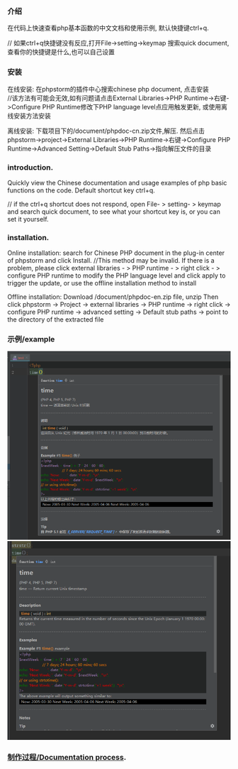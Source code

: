 ### 介绍

在代码上快速查看php基本函数的中文文档和使用示例, 默认快捷键ctrl+q.

// 如果ctrl+q快捷键没有反应,打开File->setting->keymap 搜索quick document,查看你的快捷键是什么,也可以自己设置

### 安装

在线安装:   在phpstorm的插件中心搜索chinese php document, 点击安装    
//该方法有可能会无效,如有问题请点击External Libraries->PHP Runtime->右键->Configure PHP Runtime修改下PHP language level点应用触发更新, 或使用离线安装方法安装


离线安装:   下载项目下的/document/phpdoc-cn.zip文件,解压. 然后点击phpstorm->project->External Libraries->PHP Runtime->右键->Configure PHP Runtime->Advanced Setting->Default Stub Paths->指向解压文件的目录

### introduction. 

Quickly view the Chinese documentation and usage examples of php basic functions on the code. Default shortcut key ctrl+q. 

// if the ctrl+q shortcut does not respond, open File- > setting- > keymap and search quick document, to see what your shortcut key is, or you can set it yourself. 

### installation. 

Online installation:    search for Chinese PHP document in the plug-in center of phpstorm and click Install.
//This method may be invalid. If there is a problem, please click external libraries - > PHP runtime - > right click - > configure PHP runtime to modify the PHP language level and click apply to trigger the update, or use the offline installation method to install


Offline installation:   Download /document/phpdoc-en.zip file, unzip Then click phpstorm -> Project -> external libraries -> PHP runtime -> right click -> configure PHP runtime -> advanced setting -> Default stub paths -> point to the directory of the extracted file

        
### 示例/example
       
![img](./example.png) 
![img](./example1.png) 

### [制作过程/Documentation process](./develop.MD).
